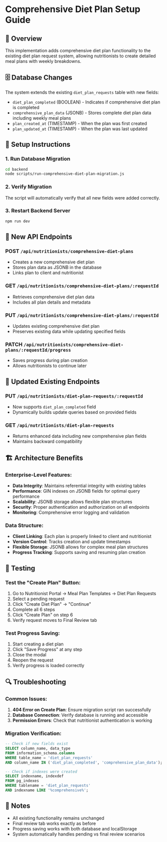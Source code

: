 # Comprehensive Diet Plan Setup Guide

## 🚀 Overview
This implementation adds comprehensive diet plan functionality to the existing diet plan request system, allowing nutritionists to create detailed meal plans with weekly breakdowns.

## 🗄️ Database Changes
The system extends the existing `diet_plan_requests` table with new fields:

- `diet_plan_completed` (BOOLEAN) - Indicates if comprehensive diet plan is completed
- `comprehensive_plan_data` (JSONB) - Stores complete diet plan data including weekly meal plans
- `plan_created_at` (TIMESTAMP) - When the plan was first created
- `plan_updated_at` (TIMESTAMP) - When the plan was last updated

## 🔧 Setup Instructions

### 1. Run Database Migration
```bash
cd backend
node scripts/run-comprehensive-diet-plan-migration.js
```

### 2. Verify Migration
The script will automatically verify that all new fields were added correctly.

### 3. Restart Backend Server
```bash
npm run dev
```

## 📡 New API Endpoints

### POST `/api/nutritionists/comprehensive-diet-plans`
- Creates a new comprehensive diet plan
- Stores plan data as JSONB in the database
- Links plan to client and nutritionist

### GET `/api/nutritionists/comprehensive-diet-plans/:requestId`
- Retrieves comprehensive diet plan data
- Includes all plan details and metadata

### PUT `/api/nutritionists/comprehensive-diet-plans/:requestId`
- Updates existing comprehensive diet plan
- Preserves existing data while updating specified fields

### PATCH `/api/nutritionists/comprehensive-diet-plans/:requestId/progress`
- Saves progress during plan creation
- Allows nutritionists to continue later

## 🔄 Updated Existing Endpoints

### PUT `/api/nutritionists/diet-plan-requests/:requestId`
- Now supports `diet_plan_completed` field
- Dynamically builds update queries based on provided fields

### GET `/api/nutritionists/diet-plan-requests`
- Returns enhanced data including new comprehensive plan fields
- Maintains backward compatibility

## 🏗️ Architecture Benefits

### Enterprise-Level Features:
- **Data Integrity**: Maintains referential integrity with existing tables
- **Performance**: GIN indexes on JSONB fields for optimal query performance
- **Scalability**: JSONB storage allows flexible plan structures
- **Security**: Proper authentication and authorization on all endpoints
- **Monitoring**: Comprehensive error logging and validation

### Data Structure:
- **Client Linking**: Each plan is properly linked to client and nutritionist
- **Version Control**: Tracks creation and update timestamps
- **Flexible Storage**: JSONB allows for complex meal plan structures
- **Progress Tracking**: Supports saving and resuming plan creation

## 🧪 Testing

### Test the "Create Plan" Button:
1. Go to Nutritionist Portal → Meal Plan Templates → Diet Plan Requests
2. Select a pending request
3. Click "Create Diet Plan" → "Continue"
4. Complete all 6 steps
5. Click "Create Plan" on step 6
6. Verify request moves to Final Review tab

### Test Progress Saving:
1. Start creating a diet plan
2. Click "Save Progress" at any step
3. Close the modal
4. Reopen the request
5. Verify progress is loaded correctly

## 🔍 Troubleshooting

### Common Issues:
1. **404 Error on Create Plan**: Ensure migration script ran successfully
2. **Database Connection**: Verify database is running and accessible
3. **Permission Errors**: Check that nutritionist authentication is working

### Migration Verification:
```sql
-- Check if new fields exist
SELECT column_name, data_type 
FROM information_schema.columns 
WHERE table_name = 'diet_plan_requests' 
AND column_name IN ('diet_plan_completed', 'comprehensive_plan_data');

-- Check if indexes were created
SELECT indexname, indexdef 
FROM pg_indexes 
WHERE tablename = 'diet_plan_requests' 
AND indexname LIKE '%comprehensive%';
```

## 📝 Notes
- All existing functionality remains unchanged
- Final review tab works exactly as before
- Progress saving works with both database and localStorage
- System automatically handles pending vs final review scenarios
